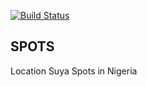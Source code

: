 [![Build Status](https://travis-ci.org/daniel0101/Spots.svg?branch=master)](https://travis-ci.org/daniel0101/Spots)

## SPOTS
Location Suya Spots in Nigeria
